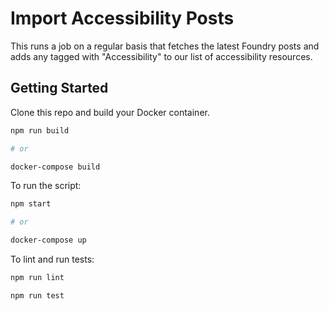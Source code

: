# Import Accessibility Posts

This runs a job on a regular basis that fetches the latest Foundry posts and adds any tagged with "Accessibility" to our list of accessibility resources.

## Getting Started

Clone this repo and build your Docker container.

```sh
npm run build

# or

docker-compose build
```

To run the script:

```sh
npm start

# or

docker-compose up
```

To lint and run tests:

```sh
npm run lint

npm run test
```

